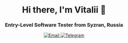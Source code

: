 <h1 align="center"> Hi there, I'm Vitalii 👋</h1>
<h3 align="center">Entry-Level Software Tester from Syzran, Russia</h3>

<div id="socials" align="center">
  <a href="mailto:zavaritskii@gmail.com">
    <img src="https://img.shields.io/badge/Email-D14836?style=for-the-badge&logo=gmail&logoColor=white" alt="Email"/>
  <a href="https://t.me/zavaritskii">
    <img src="https://img.shields.io/badge/Telegram-2CA5E0?style=for-the-badge&logo=telegram&logoColor=white" alt="Telegram"/>
  </a>
</div>
